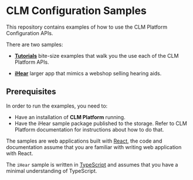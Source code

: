 # CLM Configuration Samples

This repository contains examples of how to use the CLM Platform Configuration APIs.

There are two samples:

- **[Tutorials](tutorial/README.md)** bite-size examples that walk you the use each of the CLM Platform APIs.

- **[iHear](tutorial/README.md)** larger app that mimics a webshop selling hearing aids.

## Prerequisites

In order to run the examples, you need to:

- Have an installation of **CLM Platform** running.
- Have the iHear sample package published to the storage. Refer to CLM Platform documentation for instructions about how to do that.

The samples are web applications built with [React](https://reactjs.org/), the code and documentation assume that you are familiar with writing web application with React.

The `iHear` sample is written in [TypeScript](https://www.typescriptlang.org/) and assumes that you have a minimal understanding of TypeScript.
